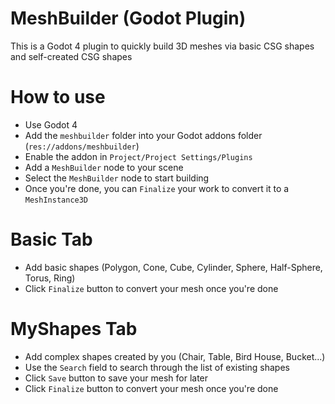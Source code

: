 # MeshBuilder (Godot Plugin)

This is a Godot 4 plugin to quickly build 3D meshes via basic CSG shapes and self-created CSG shapes

# How to use
- Use Godot 4
- Add the `meshbuilder` folder into your Godot addons folder (`res://addons/meshbuilder`)
- Enable the addon in `Project/Project Settings/Plugins`
- Add a `MeshBuilder` node to your scene
- Select the `MeshBuilder` node to start building
- Once you're done, you can `Finalize` your work to convert it to a `MeshInstance3D`

# Basic Tab
- Add basic shapes (Polygon, Cone, Cube, Cylinder, Sphere, Half-Sphere, Torus, Ring)
- Click `Finalize` button to convert your mesh once you're done

# MyShapes Tab
- Add complex shapes created by you (Chair, Table, Bird House, Bucket...)
- Use the `Search` field to search through the list of existing shapes
- Click `Save` button to save your mesh for later
- Click `Finalize` button to convert your mesh once you're done
